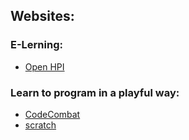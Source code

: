  ## Websites:
  ### E-Lerning:
  * [Open HPI](https://open.hpi.de/)
  ### Learn to program in a playful way:
  * [CodeCombat](https://codecombat.com/)
  * [scratch](https://scratch.mit.edu/)